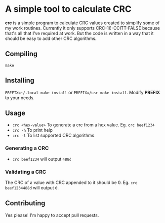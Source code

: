 # A simple tool to calculate CRC

**crc** is a simple program to calculate CRC values created to simplify some of
my work routines. Currently it only supports CRC-16-CCITT-FALSE because that's
all that I've required at work. But the code is written in a way that it should
be easy to add other CRC algorithms.

## Compiling

`make`

## Installing

`PREFIX=~/.local make install` or `PREFIX=/usr make install`. Modify **PREFIX** to your needs.

## Usage

- `crc <hex-value>` To generate a crc from a hex value. Eg. `crc beef1234`
- `crc -h` To print help
- `crc -l` To list supported CRC algorithms

### Generating a CRC

- `crc beef1234` will output `488d`

### Validating a CRC

The CRC of a value with CRC appended to it should be 0. Eg. `crc beef1234488d` will output `0`.

## Contributing

Yes please! I'm happy to accept pull requests.
